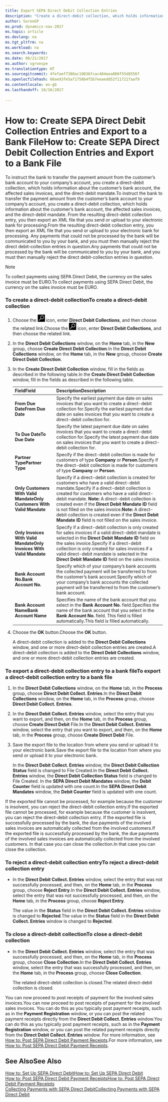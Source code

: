 ```yaml
---
title: Export SEPA Direct Debit Collection Entries
description: "Create a direct-debit collection, which holds information about the customer’s bank account, the affected sales invoices, and the direct-debit mandate."
author: SorenGP
ms.prod: dynamics-nav-2017
ms.topic: article
ms.devlang: na
ms.tgt_pltfrm: na
ms.workload: na
ms.search.keywords: 
ms.date: 08/21/2017
ms.author: sgroespe
ms.translationtype: HT
ms.sourcegitcommit: 4fefaef7380ac10836fcac404eea006f55d8556f
ms.openlocfilehash: 68ae93fe5a71758b4f5b7eeaedd52f11721faaf9
ms.contentlocale: en-gb
ms.lasthandoff: 10/16/2017

---
```

# <a name="how-to-create-sepa-direct-debit-collection-entries-and-export-to-a-bank-file"></a><span data-ttu-id="cd3fc-103">How to: Create SEPA Direct Debit Collection Entries and Export to a Bank File</span><span class="sxs-lookup"><span data-stu-id="cd3fc-103">How to: Create SEPA Direct Debit Collection Entries and Export to a Bank File</span></span>
<span data-ttu-id="cd3fc-104">To instruct the bank to transfer the payment amount from the customer’s bank account to your company’s account, you create a direct-debit collection, which holds information about the customer’s bank account, the affected sales invoices, and the direct-debit mandate.</span><span class="sxs-lookup"><span data-stu-id="cd3fc-104">To instruct the bank to transfer the payment amount from the customer’s bank account to your company’s account, you create a direct-debit collection, which holds information about the customer’s bank account, the affected sales invoices, and the direct-debit mandate.</span></span> <span data-ttu-id="cd3fc-105">From the resulting direct-debit collection entry, you then export an XML file that you send or upload to your electronic bank for processing.</span><span class="sxs-lookup"><span data-stu-id="cd3fc-105">From the resulting direct-debit collection entry, you then export an XML file that you send or upload to your electronic bank for processing.</span></span> <span data-ttu-id="cd3fc-106">Any payments that could not be processed by the bank will be communicated to you by your bank, and you must then manually reject the direct debit-collection entries in question.</span><span class="sxs-lookup"><span data-stu-id="cd3fc-106">Any payments that could not be processed by the bank will be communicated to you by your bank, and you must then manually reject the direct debit-collection entries in question.</span></span>  

> [!NOTE]  
>  <span data-ttu-id="cd3fc-107">To collect payments using SEPA Direct Debit, the currency on the sales invoice must be EURO.</span><span class="sxs-lookup"><span data-stu-id="cd3fc-107">To collect payments using SEPA Direct Debit, the currency on the sales invoice must be EURO.</span></span>  

### <a name="to-create-a-direct-debit-collection"></a><span data-ttu-id="cd3fc-108">To create a direct-debit collection</span><span class="sxs-lookup"><span data-stu-id="cd3fc-108">To create a direct-debit collection</span></span>  

1. <span data-ttu-id="cd3fc-109">Choose the ![Search for Page or Report](media/ui-search/search_small.png "Search for Page or Report icon") icon, enter **Direct Debit Collections**, and then choose the related link.</span><span class="sxs-lookup"><span data-stu-id="cd3fc-109">Choose the ![Search for Page or Report](media/ui-search/search_small.png "Search for Page or Report icon") icon, enter **Direct Debit Collections**, and then choose the related link.</span></span>  
2. <span data-ttu-id="cd3fc-110">In the **Direct Debit Collections** window, on the **Home** tab, in the **New** group, choose **Create Direct Debit Collection**.</span><span class="sxs-lookup"><span data-stu-id="cd3fc-110">In the **Direct Debit Collections** window, on the **Home** tab, in the **New** group, choose **Create Direct Debit Collection**.</span></span>  
3. <span data-ttu-id="cd3fc-111">In the **Create Direct Debit Collection** window, fill in the fields as described in the following table.</span><span class="sxs-lookup"><span data-stu-id="cd3fc-111">In the **Create Direct Debit Collection** window, fill in the fields as described in the following table.</span></span>  

    |<span data-ttu-id="cd3fc-112">Field</span><span class="sxs-lookup"><span data-stu-id="cd3fc-112">Field</span></span>|<span data-ttu-id="cd3fc-113">Description</span><span class="sxs-lookup"><span data-stu-id="cd3fc-113">Description</span></span>|  
    |---------------------------------|---------------------------------------|  
    |<span data-ttu-id="cd3fc-114">**From Due Date**</span><span class="sxs-lookup"><span data-stu-id="cd3fc-114">**From Due Date**</span></span>|<span data-ttu-id="cd3fc-115">Specify the earliest payment due date on sales invoices that you want to create a direct-debit collection for.</span><span class="sxs-lookup"><span data-stu-id="cd3fc-115">Specify the earliest payment due date on sales invoices that you want to create a direct-debit collection for.</span></span>|  
    |<span data-ttu-id="cd3fc-116">**To Due Date**</span><span class="sxs-lookup"><span data-stu-id="cd3fc-116">**To Due Date**</span></span>|<span data-ttu-id="cd3fc-117">Specify the latest payment due date on sales invoices that you want to create a direct-debit collection for.</span><span class="sxs-lookup"><span data-stu-id="cd3fc-117">Specify the latest payment due date on sales invoices that you want to create a direct-debit collection for.</span></span>|  
    |<span data-ttu-id="cd3fc-118">**Partner Type**</span><span class="sxs-lookup"><span data-stu-id="cd3fc-118">**Partner Type**</span></span>|<span data-ttu-id="cd3fc-119">Specify if the direct-debit collection is made for customers of type **Company** or **Person**.</span><span class="sxs-lookup"><span data-stu-id="cd3fc-119">Specify if the direct-debit collection is made for customers of type **Company** or **Person**.</span></span>|  
    |<span data-ttu-id="cd3fc-120">**Only Customers With Valid Mandate**</span><span class="sxs-lookup"><span data-stu-id="cd3fc-120">**Only Customers With Valid Mandate**</span></span>|<span data-ttu-id="cd3fc-121">Specify if a direct-debit collection is created for customers who have a valid direct-debit mandate.</span><span class="sxs-lookup"><span data-stu-id="cd3fc-121">Specify if a direct-debit collection is created for customers who have a valid direct-debit mandate.</span></span> <span data-ttu-id="cd3fc-122">**Note:**  A direct-debit collection is created even if the **Direct Debit Mandate ID** field is not filled on the sales invoice.</span><span class="sxs-lookup"><span data-stu-id="cd3fc-122">**Note:**  A direct-debit collection is created even if the **Direct Debit Mandate ID** field is not filled on the sales invoice.</span></span>|  
    |<span data-ttu-id="cd3fc-123">**Only Invoices With Valid Mandate**</span><span class="sxs-lookup"><span data-stu-id="cd3fc-123">**Only Invoices With Valid Mandate**</span></span>|<span data-ttu-id="cd3fc-124">Specify if a direct-debit collection is only created for sales invoices if a valid direct-debit mandate is selected in the **Direct Debit Mandate ID** field on the sales invoice.</span><span class="sxs-lookup"><span data-stu-id="cd3fc-124">Specify if a direct-debit collection is only created for sales invoices if a valid direct-debit mandate is selected in the **Direct Debit Mandate ID** field on the sales invoice.</span></span>|  
    |<span data-ttu-id="cd3fc-125">**Bank Account No.**</span><span class="sxs-lookup"><span data-stu-id="cd3fc-125">**Bank Account No.**</span></span>|<span data-ttu-id="cd3fc-126">Specify which of your company’s bank accounts the collected payment will be transferred to from the customer’s bank account.</span><span class="sxs-lookup"><span data-stu-id="cd3fc-126">Specify which of your company’s bank accounts the collected payment will be transferred to from the customer’s bank account.</span></span>|  
    |<span data-ttu-id="cd3fc-127">**Bank Account Name**</span><span class="sxs-lookup"><span data-stu-id="cd3fc-127">**Bank Account Name**</span></span>|<span data-ttu-id="cd3fc-128">Specifies the name of the bank account that you select in the **Bank Account No.** field.</span><span class="sxs-lookup"><span data-stu-id="cd3fc-128">Specifies the name of the bank account that you select in the **Bank Account No.** field.</span></span> <span data-ttu-id="cd3fc-129">This field is filled automatically.</span><span class="sxs-lookup"><span data-stu-id="cd3fc-129">This field is filled automatically.</span></span>|  

4. <span data-ttu-id="cd3fc-130">Choose the **OK** button.</span><span class="sxs-lookup"><span data-stu-id="cd3fc-130">Choose the **OK** button.</span></span>  

     <span data-ttu-id="cd3fc-131">A direct-debit collection is added to the **Direct Debit Collections** window, and one or more direct-debit collection entries are created.</span><span class="sxs-lookup"><span data-stu-id="cd3fc-131">A direct-debit collection is added to the **Direct Debit Collections** window, and one or more direct-debit collection entries are created.</span></span>  

### <a name="to-export-a-direct-debit-collection-entry-to-a-bank-file"></a><span data-ttu-id="cd3fc-132">To export a direct-debit collection entry to a bank file</span><span class="sxs-lookup"><span data-stu-id="cd3fc-132">To export a direct-debit collection entry to a bank file</span></span>  
1. <span data-ttu-id="cd3fc-133">In the **Direct Debit Collections** window, on the **Home** tab, in the **Process** group, choose **Direct Debit Collect. Entries**.</span><span class="sxs-lookup"><span data-stu-id="cd3fc-133">In the **Direct Debit Collections** window, on the **Home** tab, in the **Process** group, choose **Direct Debit Collect. Entries**.</span></span>  
2. <span data-ttu-id="cd3fc-134">In the **Direct Debit Collect. Entries** window, select the entry that you want to export, and then, on the **Home** tab, in the **Process** group, choose **Create Direct Debit** File.</span><span class="sxs-lookup"><span data-stu-id="cd3fc-134">In the **Direct Debit Collect. Entries** window, select the entry that you want to export, and then, on the **Home** tab, in the **Process** group, choose **Create Direct Debit** File.</span></span>  
3. <span data-ttu-id="cd3fc-135">Save the export file to the location from where you send or upload it to your electronic bank.</span><span class="sxs-lookup"><span data-stu-id="cd3fc-135">Save the export file to the location from where you send or upload it to your electronic bank.</span></span>  

     <span data-ttu-id="cd3fc-136">In the **Direct Debit Collect. Entries** window, the **Direct Debit Collection Status** field is changed to File Created.</span><span class="sxs-lookup"><span data-stu-id="cd3fc-136">In the **Direct Debit Collect. Entries** window, the **Direct Debit Collection Status** field is changed to File Created.</span></span> <span data-ttu-id="cd3fc-137">In the **SEPA Direct Debit Mandates** window, the **Debit Counter** field is updated with one count.</span><span class="sxs-lookup"><span data-stu-id="cd3fc-137">In the **SEPA Direct Debit Mandates** window, the **Debit Counter** field is updated with one count.</span></span>  

<span data-ttu-id="cd3fc-138">If the exported file cannot be processed, for example because the customer is insolvent, you can reject the direct-debit collection entry.</span><span class="sxs-lookup"><span data-stu-id="cd3fc-138">If the exported file cannot be processed, for example because the customer is insolvent, you can reject the direct-debit collection entry.</span></span> <span data-ttu-id="cd3fc-139">If the exported file is successfully processed by the bank, the due payments of the involved sales invoices are automatically collected from the involved customers.</span><span class="sxs-lookup"><span data-stu-id="cd3fc-139">If the exported file is successfully processed by the bank, the due payments of the involved sales invoices are automatically collected from the involved customers.</span></span> <span data-ttu-id="cd3fc-140">In that case you can close the collection.</span><span class="sxs-lookup"><span data-stu-id="cd3fc-140">In that case you can close the collection.</span></span>  

### <a name="to-reject-a-direct-debit-collection-entry"></a><span data-ttu-id="cd3fc-141">To reject a direct-debit collection entry</span><span class="sxs-lookup"><span data-stu-id="cd3fc-141">To reject a direct-debit collection entry</span></span>  

* <span data-ttu-id="cd3fc-142">In the **Direct Debit Collect. Entries** window, select the entry that was not successfully processed, and then, on the **Home** tab, in the **Process** group, choose **Reject Entry**.</span><span class="sxs-lookup"><span data-stu-id="cd3fc-142">In the **Direct Debit Collect. Entries** window, select the entry that was not successfully processed, and then, on the **Home** tab, in the **Process** group, choose **Reject Entry**.</span></span>  

     <span data-ttu-id="cd3fc-143">The value in the **Status** field in the **Direct Debit Collect. Entries** window is changed to **Rejected**.</span><span class="sxs-lookup"><span data-stu-id="cd3fc-143">The value in the **Status** field in the **Direct Debit Collect. Entries** window is changed to **Rejected**.</span></span>  

### <a name="to-close-a-direct-debit-collection"></a><span data-ttu-id="cd3fc-144">To close a direct-debit collection</span><span class="sxs-lookup"><span data-stu-id="cd3fc-144">To close a direct-debit collection</span></span>  
*  <span data-ttu-id="cd3fc-145">In the **Direct Debit Collect. Entries** window, select the entry that was successfully processed, and then, on the **Home** tab, in the **Process** group, choose **Close Collection**.</span><span class="sxs-lookup"><span data-stu-id="cd3fc-145">In the **Direct Debit Collect. Entries** window, select the entry that was successfully processed, and then, on the **Home** tab, in the **Process** group, choose **Close Collection**.</span></span>  

     <span data-ttu-id="cd3fc-146">The related direct-debit collection is closed.</span><span class="sxs-lookup"><span data-stu-id="cd3fc-146">The related direct-debit collection is closed.</span></span>  

<span data-ttu-id="cd3fc-147">You can now proceed to post receipts of payment for the involved sales invoices.</span><span class="sxs-lookup"><span data-stu-id="cd3fc-147">You can now proceed to post receipts of payment for the involved sales invoices.</span></span> <span data-ttu-id="cd3fc-148">You can do this as you typically post payment receipts, such as in the **Payment Registration** window, or you can post the related payment receipts directly from the **Direct Debit Collect. Entries** window.</span><span class="sxs-lookup"><span data-stu-id="cd3fc-148">You can do this as you typically post payment receipts, such as in the **Payment Registration** window, or you can post the related payment receipts directly from the **Direct Debit Collect. Entries** window.</span></span> <span data-ttu-id="cd3fc-149">For more information, see [How to: Post SEPA Direct Debit Payment Receipts](finance-how-to-post-sepa-direct-debit-payment-receipts.md).</span><span class="sxs-lookup"><span data-stu-id="cd3fc-149">For more information, see [How to: Post SEPA Direct Debit Payment Receipts](finance-how-to-post-sepa-direct-debit-payment-receipts.md).</span></span>  

## <a name="see-also"></a><span data-ttu-id="cd3fc-150">See Also</span><span class="sxs-lookup"><span data-stu-id="cd3fc-150">See Also</span></span>  
[<span data-ttu-id="cd3fc-151">How to: Set Up SEPA Direct Debit</span><span class="sxs-lookup"><span data-stu-id="cd3fc-151">How to: Set Up SEPA Direct Debit</span></span>](finance-how-to-set-up-sepa-direct-debit.md)  
[<span data-ttu-id="cd3fc-152">How to: Post SEPA Direct Debit Payment Receipts</span><span class="sxs-lookup"><span data-stu-id="cd3fc-152">How to: Post SEPA Direct Debit Payment Receipts</span></span>](finance-how-to-post-sepa-direct-debit-payment-receipts.md)  
[<span data-ttu-id="cd3fc-153">Collecting Payments with SEPA Direct Debit</span><span class="sxs-lookup"><span data-stu-id="cd3fc-153">Collecting Payments with SEPA Direct Debit</span></span>](finance-collect-payments-with-sepa-direct-debit.md)  

